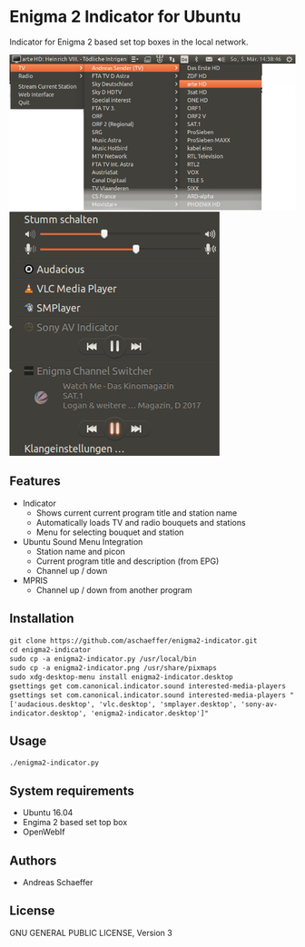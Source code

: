 # Enigma 2 Indicator for Ubuntu

Indicator for Enigma 2 based set top boxes in the local network.

![Screenshot Enigma2 Indicator](/docs/images/screenshot-enigma2-indicator.png?raw=true "Enigma2 Indicator")
![Screenshot Sound Menu](/docs/images/screenshot-sound-menu.png?raw=true "Sound Menu Integration")

## Features

* Indicator
  * Shows current current program title and station name
  * Automatically loads TV and radio bouquets and stations
  * Menu for selecting bouquet and station
* Ubuntu Sound Menu Integration
  * Station name and picon
  * Current program title and description (from EPG)
  * Channel up / down
* MPRIS
  * Channel up / down from another program

## Installation

    git clone https://github.com/aschaeffer/enigma2-indicator.git
    cd enigma2-indicator
    sudo cp -a enigma2-indicator.py /usr/local/bin
    sudo cp -a enigma2-indicator.png /usr/share/pixmaps
    sudo xdg-desktop-menu install enigma2-indicator.desktop
    gsettings get com.canonical.indicator.sound interested-media-players
    gsettings set com.canonical.indicator.sound interested-media-players "['audacious.desktop', 'vlc.desktop', 'smplayer.desktop', 'sony-av-indicator.desktop', 'enigma2-indicator.desktop']"

## Usage

    ./enigma2-indicator.py

## System requirements

* Ubuntu 16.04
* Engima 2 based set top box
* OpenWebIf

## Authors

* Andreas Schaeffer

## License

GNU GENERAL PUBLIC LICENSE, Version 3
